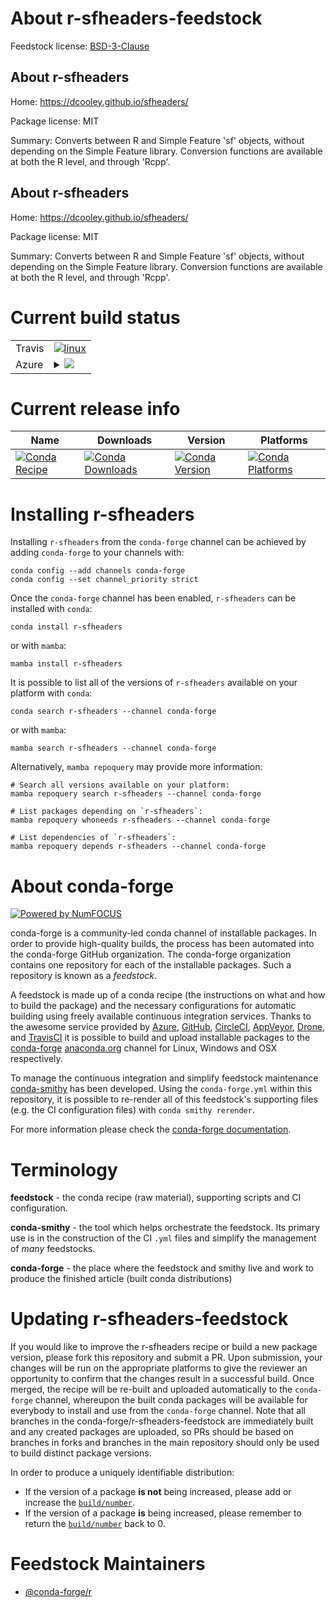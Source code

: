About r-sfheaders-feedstock
===========================

Feedstock license: [BSD-3-Clause](https://github.com/conda-forge/r-sfheaders-feedstock/blob/main/LICENSE.txt)


About r-sfheaders
-----------------

Home: https://dcooley.github.io/sfheaders/

Package license: MIT

Summary: Converts between R and Simple Feature 'sf' objects, without depending on the Simple Feature library. Conversion functions are available at both the R level, and through 'Rcpp'.

About r-sfheaders
-----------------

Home: https://dcooley.github.io/sfheaders/

Package license: MIT

Summary: Converts between R and Simple Feature 'sf' objects, without depending on the Simple Feature library. Conversion functions are available at both the R level, and through 'Rcpp'.

Current build status
====================


<table><tr>
    <td>Travis</td>
    <td>
      <a href="https://app.travis-ci.com/conda-forge/r-sfheaders-feedstock">
        <img alt="linux" src="https://img.shields.io/travis/com/conda-forge/r-sfheaders-feedstock/main.svg?label=Linux">
      </a>
    </td>
  </tr>
    
  <tr>
    <td>Azure</td>
    <td>
      <details>
        <summary>
          <a href="https://dev.azure.com/conda-forge/feedstock-builds/_build/latest?definitionId=9445&branchName=main">
            <img src="https://dev.azure.com/conda-forge/feedstock-builds/_apis/build/status/r-sfheaders-feedstock?branchName=main">
          </a>
        </summary>
        <table>
          <thead><tr><th>Variant</th><th>Status</th></tr></thead>
          <tbody><tr>
              <td>linux_64_r_base4.2</td>
              <td>
                <a href="https://dev.azure.com/conda-forge/feedstock-builds/_build/latest?definitionId=9445&branchName=main">
                  <img src="https://dev.azure.com/conda-forge/feedstock-builds/_apis/build/status/r-sfheaders-feedstock?branchName=main&jobName=linux&configuration=linux%20linux_64_r_base4.2" alt="variant">
                </a>
              </td>
            </tr><tr>
              <td>linux_64_r_base4.3</td>
              <td>
                <a href="https://dev.azure.com/conda-forge/feedstock-builds/_build/latest?definitionId=9445&branchName=main">
                  <img src="https://dev.azure.com/conda-forge/feedstock-builds/_apis/build/status/r-sfheaders-feedstock?branchName=main&jobName=linux&configuration=linux%20linux_64_r_base4.3" alt="variant">
                </a>
              </td>
            </tr><tr>
              <td>linux_aarch64_r_base4.2</td>
              <td>
                <a href="https://dev.azure.com/conda-forge/feedstock-builds/_build/latest?definitionId=9445&branchName=main">
                  <img src="https://dev.azure.com/conda-forge/feedstock-builds/_apis/build/status/r-sfheaders-feedstock?branchName=main&jobName=linux&configuration=linux%20linux_aarch64_r_base4.2" alt="variant">
                </a>
              </td>
            </tr><tr>
              <td>linux_aarch64_r_base4.3</td>
              <td>
                <a href="https://dev.azure.com/conda-forge/feedstock-builds/_build/latest?definitionId=9445&branchName=main">
                  <img src="https://dev.azure.com/conda-forge/feedstock-builds/_apis/build/status/r-sfheaders-feedstock?branchName=main&jobName=linux&configuration=linux%20linux_aarch64_r_base4.3" alt="variant">
                </a>
              </td>
            </tr><tr>
              <td>linux_ppc64le_r_base4.2</td>
              <td>
                <a href="https://dev.azure.com/conda-forge/feedstock-builds/_build/latest?definitionId=9445&branchName=main">
                  <img src="https://dev.azure.com/conda-forge/feedstock-builds/_apis/build/status/r-sfheaders-feedstock?branchName=main&jobName=linux&configuration=linux%20linux_ppc64le_r_base4.2" alt="variant">
                </a>
              </td>
            </tr><tr>
              <td>linux_ppc64le_r_base4.3</td>
              <td>
                <a href="https://dev.azure.com/conda-forge/feedstock-builds/_build/latest?definitionId=9445&branchName=main">
                  <img src="https://dev.azure.com/conda-forge/feedstock-builds/_apis/build/status/r-sfheaders-feedstock?branchName=main&jobName=linux&configuration=linux%20linux_ppc64le_r_base4.3" alt="variant">
                </a>
              </td>
            </tr><tr>
              <td>osx_64_r_base4.2</td>
              <td>
                <a href="https://dev.azure.com/conda-forge/feedstock-builds/_build/latest?definitionId=9445&branchName=main">
                  <img src="https://dev.azure.com/conda-forge/feedstock-builds/_apis/build/status/r-sfheaders-feedstock?branchName=main&jobName=osx&configuration=osx%20osx_64_r_base4.2" alt="variant">
                </a>
              </td>
            </tr><tr>
              <td>osx_64_r_base4.3</td>
              <td>
                <a href="https://dev.azure.com/conda-forge/feedstock-builds/_build/latest?definitionId=9445&branchName=main">
                  <img src="https://dev.azure.com/conda-forge/feedstock-builds/_apis/build/status/r-sfheaders-feedstock?branchName=main&jobName=osx&configuration=osx%20osx_64_r_base4.3" alt="variant">
                </a>
              </td>
            </tr><tr>
              <td>win_64</td>
              <td>
                <a href="https://dev.azure.com/conda-forge/feedstock-builds/_build/latest?definitionId=9445&branchName=main">
                  <img src="https://dev.azure.com/conda-forge/feedstock-builds/_apis/build/status/r-sfheaders-feedstock?branchName=main&jobName=win&configuration=win%20win_64_" alt="variant">
                </a>
              </td>
            </tr>
          </tbody>
        </table>
      </details>
    </td>
  </tr>
</table>

Current release info
====================

| Name | Downloads | Version | Platforms |
| --- | --- | --- | --- |
| [![Conda Recipe](https://img.shields.io/badge/recipe-r--sfheaders-green.svg)](https://anaconda.org/conda-forge/r-sfheaders) | [![Conda Downloads](https://img.shields.io/conda/dn/conda-forge/r-sfheaders.svg)](https://anaconda.org/conda-forge/r-sfheaders) | [![Conda Version](https://img.shields.io/conda/vn/conda-forge/r-sfheaders.svg)](https://anaconda.org/conda-forge/r-sfheaders) | [![Conda Platforms](https://img.shields.io/conda/pn/conda-forge/r-sfheaders.svg)](https://anaconda.org/conda-forge/r-sfheaders) |

Installing r-sfheaders
======================

Installing `r-sfheaders` from the `conda-forge` channel can be achieved by adding `conda-forge` to your channels with:

```
conda config --add channels conda-forge
conda config --set channel_priority strict
```

Once the `conda-forge` channel has been enabled, `r-sfheaders` can be installed with `conda`:

```
conda install r-sfheaders
```

or with `mamba`:

```
mamba install r-sfheaders
```

It is possible to list all of the versions of `r-sfheaders` available on your platform with `conda`:

```
conda search r-sfheaders --channel conda-forge
```

or with `mamba`:

```
mamba search r-sfheaders --channel conda-forge
```

Alternatively, `mamba repoquery` may provide more information:

```
# Search all versions available on your platform:
mamba repoquery search r-sfheaders --channel conda-forge

# List packages depending on `r-sfheaders`:
mamba repoquery whoneeds r-sfheaders --channel conda-forge

# List dependencies of `r-sfheaders`:
mamba repoquery depends r-sfheaders --channel conda-forge
```


About conda-forge
=================

[![Powered by
NumFOCUS](https://img.shields.io/badge/powered%20by-NumFOCUS-orange.svg?style=flat&colorA=E1523D&colorB=007D8A)](https://numfocus.org)

conda-forge is a community-led conda channel of installable packages.
In order to provide high-quality builds, the process has been automated into the
conda-forge GitHub organization. The conda-forge organization contains one repository
for each of the installable packages. Such a repository is known as a *feedstock*.

A feedstock is made up of a conda recipe (the instructions on what and how to build
the package) and the necessary configurations for automatic building using freely
available continuous integration services. Thanks to the awesome service provided by
[Azure](https://azure.microsoft.com/en-us/services/devops/), [GitHub](https://github.com/),
[CircleCI](https://circleci.com/), [AppVeyor](https://www.appveyor.com/),
[Drone](https://cloud.drone.io/welcome), and [TravisCI](https://travis-ci.com/)
it is possible to build and upload installable packages to the
[conda-forge](https://anaconda.org/conda-forge) [anaconda.org](https://anaconda.org/)
channel for Linux, Windows and OSX respectively.

To manage the continuous integration and simplify feedstock maintenance
[conda-smithy](https://github.com/conda-forge/conda-smithy) has been developed.
Using the ``conda-forge.yml`` within this repository, it is possible to re-render all of
this feedstock's supporting files (e.g. the CI configuration files) with ``conda smithy rerender``.

For more information please check the [conda-forge documentation](https://conda-forge.org/docs/).

Terminology
===========

**feedstock** - the conda recipe (raw material), supporting scripts and CI configuration.

**conda-smithy** - the tool which helps orchestrate the feedstock.
                   Its primary use is in the construction of the CI ``.yml`` files
                   and simplify the management of *many* feedstocks.

**conda-forge** - the place where the feedstock and smithy live and work to
                  produce the finished article (built conda distributions)


Updating r-sfheaders-feedstock
==============================

If you would like to improve the r-sfheaders recipe or build a new
package version, please fork this repository and submit a PR. Upon submission,
your changes will be run on the appropriate platforms to give the reviewer an
opportunity to confirm that the changes result in a successful build. Once
merged, the recipe will be re-built and uploaded automatically to the
`conda-forge` channel, whereupon the built conda packages will be available for
everybody to install and use from the `conda-forge` channel.
Note that all branches in the conda-forge/r-sfheaders-feedstock are
immediately built and any created packages are uploaded, so PRs should be based
on branches in forks and branches in the main repository should only be used to
build distinct package versions.

In order to produce a uniquely identifiable distribution:
 * If the version of a package **is not** being increased, please add or increase
   the [``build/number``](https://docs.conda.io/projects/conda-build/en/latest/resources/define-metadata.html#build-number-and-string).
 * If the version of a package **is** being increased, please remember to return
   the [``build/number``](https://docs.conda.io/projects/conda-build/en/latest/resources/define-metadata.html#build-number-and-string)
   back to 0.

Feedstock Maintainers
=====================

* [@conda-forge/r](https://github.com/conda-forge/r/)

